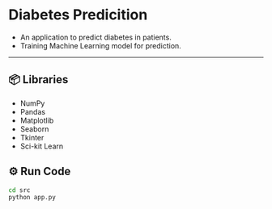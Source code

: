 # Diabetes Predicition
- An application to predict diabetes in patients.
- Training Machine Learning model for prediction.

---

## 📦 Libraries

- NumPy
- Pandas
- Matplotlib
- Seaborn
- Tkinter
- Sci-kit Learn

## ⚙️ Run Code

```bash
cd src
python app.py
```